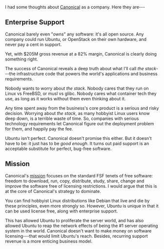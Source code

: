 I had some thoughts about [Canonical](https://canonical.com/) as a company. Here they are---

## Enterprise Support

Canonical barely even "owns" any software: it's all open source.
Any company could run Ubuntu, or OpenStack on their own hardware,
and never pay a cent in support.

Yet, with $205M gross revenue at a 82% margin, Canonical is clearly
doing something right.

The success of Canonical reveals a deep truth about what I'll
call *the stack*---the infrastructure code that powers the world's
applications and business requirements.

Nobody wants to worry about *the stack*. Nobody cares that they run
on Linux vs FreeBSD, or musl vs glibc. Nobody cares what container
tech they use, as long as it works without them even thinking about it.

Any time spent away from the business's core product
is a serious and risky decision. Worrying about *the stack*, as many hobbyist Linux users
know deep down, is a terrible waste of time. So, companies with serious technology requirements
let Canonical figure out the deployment problem for them, and happily pay the fee.

Ubuntu isn't perfect. Canonical doesn't promise this either. But it doesn't have to be:
it just has to be *good enough*. It turns out paid support is an acceptable substitute
for perfect, bug-free software.

## Mission

Canonical's [mission](https://ubuntu.com/community/ethos/mission) focuses on the
standard FSF tenets of free software: freedom to download, run, copy, distribute,
study, share, change and improve the software free of licensing restrictions.
I would argue that this is at the core of Canonical's strategy to dominate.

You can find hobbyist Linux distributions like Debian that live and die by these principles,
even more strongly so. However, Ubuntu is unique in that it can be used license free,
along with enterprise support.

This has allowed Ubuntu to proliferate the server world, and has also allowed Ubuntu
to reap the network effects of being the #1 server operating system in the world.
Canonical doesn't want to make money on software licensing---that would limit
Ubuntu's reach. Besides, recurring support revenue is a more enticing business model. 
